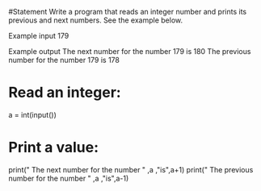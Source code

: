 #Statement
Write a program that reads an integer number and prints its previous and next numbers. See the example below.

Example input
179

Example output
The next number for the number 179 is 180
The previous number for the number 179 is 178


# Read an integer:
a = int(input())
# Print a value:
print(" The next number for the number " ,a ,"is",a+1)
print(" The previous number for the number " ,a ,"is",a-1)
